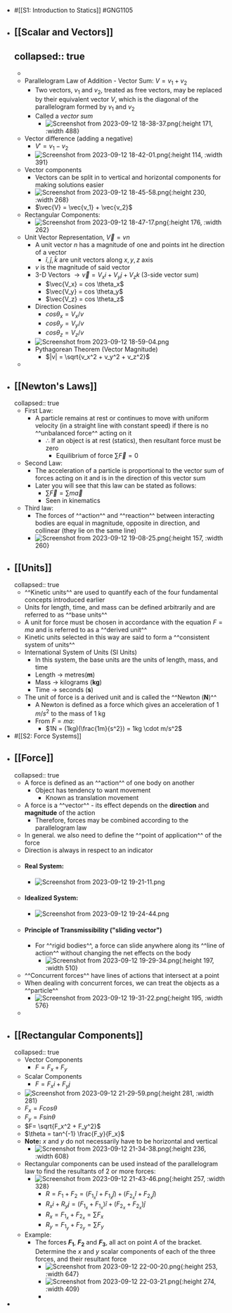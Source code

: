 - #[[S1: Introduction to Statics]] #GNG1105
- ## [[Scalar and Vectors]]
  collapsed:: true
	-
	-
	- Parallelogram Law of Addition - Vector Sum: $V = v_1 + v_2$
		- Two vectors, $v_1$ and $v_2$, treated as free vectors, may be replaced by their equivalent vector $V$, which is the diagonal of the parallelogram formed by $v_1$ and $v_2$
		- Called a *vector sum*
			- ![Screenshot from 2023-09-12 18-38-37.png](../assets/Screenshot_from_2023-09-12_18-38-37_1694558386272_0.png){:height 171, :width 488}
	- Vector difference (adding a negative)
		- $V' = v_1 - v_2$
		- ![Screenshot from 2023-09-12 18-42-01.png](../assets/Screenshot_from_2023-09-12_18-42-01_1694558609574_0.png){:height 114, :width 391}
	- Vector components
		- Vectors can be split in to vertical and horizontal components for making solutions easier
		- ![Screenshot from 2023-09-12 18-45-58.png](../assets/Screenshot_from_2023-09-12_18-45-58_1694558812911_0.png){:height 230, :width 268}
		- $\vec{V} = \vec{v_1} + \vec{v_2}$
	- Rectangular Components:
		- ![Screenshot from 2023-09-12 18-47-17.png](../assets/Screenshot_from_2023-09-12_18-47-17_1694559023476_0.png){:height 176, :width 262}
	- Unit Vector Representation, $\vec{V} = vn$
		- A unit vector $n$ has a magnitude of one and points int he direction of a vector
			- $\hat{i}, \hat{j}, \hat{k}$ are unit vectors along $x, y, z$ axis
		- $v$ is the magnitude of said vector
		- 3-D Vectors $\rightarrow \vec{v} = V_xi + V_yj + V_zk$ (3-side vector sum)
			- $\vec{V_x} = cos \theta_x$
			- $\vec{V_y} = cos \theta_y$
			- $\vec{V_z} = cos \theta_z$
		- Direction Cosines
			- $cos \theta_x = V_x /v$
			- $cos \theta_y = V_y /v$
			- $cos \theta_z = V_z /v$
		- ![Screenshot from 2023-09-12 18-59-04.png](../assets/Screenshot_from_2023-09-12_18-59-04_1694559587909_0.png)
		- Pythagorean Theorem (Vector Magnitude)
			- $|v| = \sqrt{v_x^2 + v_y^2 + v_z^2}$
	-
- ## [[Newton's Laws]]
  collapsed:: true
	- First Law:
		- A particle remains at rest or continues to move with uniform velocity (in a straight line with constant speed) if there is no ^^unbalanced force^^ acting on it
			- $\therefore$ If an object is at rest (statics), then resultant force must be zero
				- Equilibrium of force $\sum \vec{F} = 0$
	- Second Law:
		- The acceleration of a particle is proportional to the vector sum of forces acting on it and is in the direction of this vector sum
		- Later you will see that this law can be stated as follows:
			- $\sum \vec{F} = \sum m \vec{a}$
			- Seen in kinematics
	- Third law:
		- The forces of ^^action^^ and ^^reaction^^ between interacting bodies are equal in magnitude, opposite in direction, and collinear (they lie on the same line)
		- ![Screenshot from 2023-09-12 19-08-25.png](../assets/Screenshot_from_2023-09-12_19-08-25_1694560141440_0.png){:height 157, :width 260}
- ## [[Units]]
  collapsed:: true
	- ^^Kinetic units^^ are used to quantify each of the four fundamental concepts introduced earlier
	- Units for length, time, and mass can be defined arbitrarily and are referred to as ^^base units^^
	- A unit for force must be chosen in accordance with the equation $F=ma$ and is referred to as a ^^derived unit^^
	- Kinetic units selected in this way are said to form a ^^consistent system of units^^
	- International System of Units (SI Units)
		- In this system, the base units are the units of length, mass, and time
		- Length $\rightarrow$ metres(**m**)
		- Mass $\rightarrow$ kilograms (**kg**)
		- Time $\rightarrow$ seconds (**s**)
	- The unit of force is a derived unit and is called the ^^Newton (**N**)^^
		- A Newton is defined as a force which gives an acceleration of 1 $m/s^2$ to the mass of 1 kg
		- From $F=ma$:
			- $1N = (1kg)(\frac{1m}{s^2}) = 1kg \cdot m/s^2$
- #[[S2: Force Systems]]
- ## [[Force]]
  collapsed:: true
	- A force is defined as an ^^action^^ of one body on another
		- Object has tendency to want movement
			- Known as translation movement
	- A force is a ^^vector^^ - its effect depends on the **direction** and **magnitude** of the action
		- Therefore, forces may be combined according to the parallelogram law
	- In general. we also need to define the ^^point of application^^ of the force
	- Direction is always in respect to an indicator
	- #### Real System:
		- ![Screenshot from 2023-09-12 19-21-11.png](../assets/Screenshot_from_2023-09-12_19-21-11_1694560973907_0.png)
	- #### Idealized System:
		- ![Screenshot from 2023-09-12 19-24-44.png](../assets/Screenshot_from_2023-09-12_19-24-44_1694561157401_0.png)
	- #### Principle of Transmissibility ("sliding vector")
		- For ^^rigid bodies^^, a force can slide anywhere along its ^^line of action^^ without changing the net effects on the body
			- ![Screenshot from 2023-09-12 19-29-34.png](../assets/Screenshot_from_2023-09-12_19-29-34_1694561406227_0.png){:height 197, :width 510}
	- ^^Concurrent forces^^ have lines of actions that intersect at a point
	- When dealing with concurrent forces, we can treat the objects as a ^^particle^^
		- ![Screenshot from 2023-09-12 19-31-22.png](../assets/Screenshot_from_2023-09-12_19-31-22_1694561525751_0.png){:height 195, :width 576}
	-
- ## [[Rectangular Components]]
  collapsed:: true
	- Vector Components
		- $F = F_x + F_y$
	- Scalar Components
		- $F = F_xi + F_yj$
	- ![Screenshot from 2023-09-12 21-29-59.png](../assets/Screenshot_from_2023-09-12_21-29-59_1694568627549_0.png){:height 281, :width 281}
	- $F_x = F cos \theta$
	- $F_y = F sin \theta$
	- $F= \sqrt{F_x^2 + F_y^2}$
	- $\theta = tan^{-1} \frac{F_y}{F_x}$
	- **Note:** $x$ and $y$ do not necessarily have to be horizontal and vertical
		- ![Screenshot from 2023-09-12 21-34-38.png](../assets/Screenshot_from_2023-09-12_21-34-38_1694569013646_0.png){:height 236, :width 608}
	- Rectangular components can be used instead of the parallelogram law to find the resultants of 2 or more forces:
		- ![Screenshot from 2023-09-12 21-43-46.png](../assets/Screenshot_from_2023-09-12_21-43-46_1694569600941_0.png){:height 257, :width 328}
			- $R = F_1 + F_2 = (F_{1_x}\hat{i} + F_{1_x}\hat{j}) + (F_{2_x}\hat{i} + F_{2_x}\hat{j})$
			- $R_xi + R_yj = (F_{1_x} + F_{1_x})\hat{i} + (F_{2_x} + F_{2_x})\hat{j}$
			- $R_x = F_{1_x} + F_{2_x} = \sum F_x$
			- $R_y = F_{1_y} + F_{2_y} = \sum F_y$
	- Example:
		- The forces **$F_1$**, **$F_2$** and **$F_3$**, all act on point *A* of the bracket. Determine the $x$ and $y$ scalar components of each of the three forces, and their resultant force
			- ![Screenshot from 2023-09-12 22-00-20.png](../assets/Screenshot_from_2023-09-12_22-00-20_1694570533291_0.png){:height 253, :width 647}
			- ![Screenshot from 2023-09-12 22-03-21.png](../assets/Screenshot_from_2023-09-12_22-03-21_1694570639035_0.png){:height 274, :width 409}
			-
-